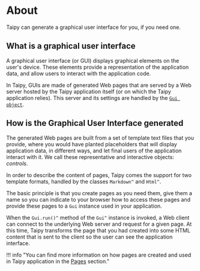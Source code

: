 # About

Taipy can generate a graphical user interface for you, if you need one.

## What is a graphical user interface

A graphical user interface (or GUI) displays graphical elements on the user's device.
These elements provide a representation of the application data, and allow users to
interact with the application code.

In Taipy, GUIs are made of generated Web pages that are served by a Web server
hosted by the Taipy application itself (or on which the Taipy application relies). This
server and its settings are handled by the [`Gui object`](user_gui.md).

## How is the Graphical User Interface generated

The generated Web pages are built from a set of template text files that you provide,
where you would have planted placeholders that will display application data, in different
ways, and let final users of the application interact with it. We call these representative
and interactive objects: _controls_.

In order to describe the content of pages, Taipy comes the support for two template formats,
handled by the classes `Markdown^` and `Html^`.

The basic principle is that you create pages as you need them, give them a name
so you can indicate to your browser how to access these pages and provide these pages to a `Gui` instance used in your
application.

When the `Gui.run()^` method of the `Gui^` instance is invoked, a Web client can connect to the underlying Web
server and request for a given page. At this time, Taipy transforms the page that you had created into some HTML
content that is sent to the client so the user can see the application interface.

!!! info "You can find more information on how pages are created and used in Taipy application in the [Pages](user_pages.md) section."
